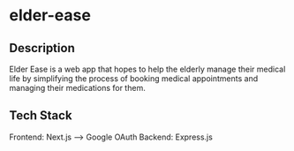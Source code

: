 # elder-ease
## Description
Elder Ease is a web app that hopes to help the elderly manage their medical life by simplifying the process of booking medical appointments and managing their medications for them.
## Tech Stack
Frontend: Next.js
  --> Google OAuth
Backend: Express.js
